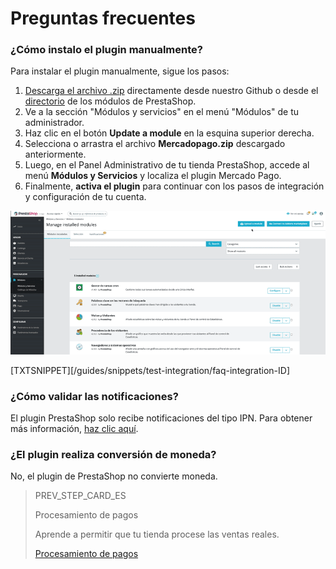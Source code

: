 # Preguntas frecuentes

### ¿Cómo instalo el plugin manualmente?
 
Para instalar el plugin manualmente, sigue los pasos:
 
1. [Descarga el archivo .zip](https://github.com/mercadopago/cart-prestashop-7/raw/master/mercadopago.zip) directamente desde nuestro Github o desde el [directorio](https://addons.prestashop.com/es/pago-tarjeta-carteras-digitales/23962-mercado-pago.html) de los módulos de PrestaShop.
2. Ve a la sección "Módulos y servicios" en el menú "Módulos" de tu administrador.
3. Haz clic en el botón **Update a module** en la esquina superior derecha.
4. Selecciona o arrastra el archivo **Mercadopago.zip** descargado anteriormente.
5. Luego, en el Panel Administrativo de tu tienda PrestaShop, accede al menú **Módulos y Servicios** y localiza el plugin Mercado Pago.
6. Finalmente, **activa el plugin** para continuar con los pasos de integración y configuración de tu cuenta.

![Activar manualmente el plugin](/images/prestashop/instalacao_manual_es.gif)

[TXTSNIPPET][/guides/snippets/test-integration/faq-integration-ID]

### ¿Cómo validar las notificaciones?
 
El plugin PrestaShop solo recibe notificaciones del tipo IPN. Para obtener más información, [haz clic aquí](https://www.mercadopago[FAKER][URL][DOMAIN]/developers/es/guides/notifications/ipn/introduction).
 
### ¿El plugin realiza conversión de moneda?
 
No, el plugin de PrestaShop no convierte moneda.

> PREV_STEP_CARD_ES
>
> Procesamiento de pagos
>
> Aprende a permitir que tu tienda procese las ventas reales.
>
> [Procesamiento de pagos](https://www.mercadopago[FAKER][URL][DOMAIN]/developers/es/guides/plugins/prestashop/receive-payments)